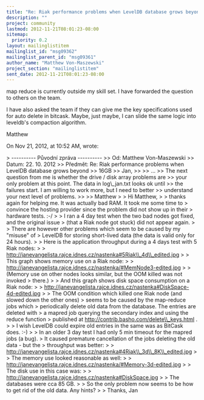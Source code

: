 ```yaml
---
title: "Re: Riak performance problems when LevelDB database grows beyond 16GB"
description: ""
project: community
lastmod: 2012-11-21T08:01:23-08:00
sitemap:
  priority: 0.2
layout: mailinglistitem
mailinglist_id: "msg09362"
mailinglist_parent_id: "msg09361"
author_name: "Matthew Von-Maszewski"
project_section: "mailinglistitem"
sent_date: 2012-11-21T08:01:23-08:00
---
```



map reduce is currently outside my skill set. I have forwarded the question to 
others on the team.

I have also asked the team if they can give me the key specifications used for 
auto delete in bitcask. Maybe, just maybe, I can slide the same logic into 
leveldb's compaction algorithm.

Matthew


On Nov 21, 2012, at 10:52 AM,  wrote:

&gt; ---------- Původní zpráva ----------
&gt;&gt; Od: Matthew Von-Maszewski 
&gt;&gt; Datum: 22. 10. 2012
&gt;&gt; Předmět: Re: Riak performance problems when LevelDB database grows beyond 
&gt;&gt; 16GB
&gt;&gt; Jan,
&gt;&gt; 
&gt;&gt; ...
&gt;&gt; The next question from me is whether the drive / disk array problems are 
&gt;&gt; your only problem at this point. The data in log\\_jan.txt looks ok until 
&gt;&gt; the failures start. I am willing to work more, but I need to better 
&gt;&gt; understand your next level of problems.
&gt;&gt; 
&gt;&gt; Matthew
&gt; 
&gt; Hi Matthew,
&gt; 
&gt; thanks again for helping me. It was actually bad RAM. It took me some time to 
&gt; convince the hosting provider since the problem did not show up in their 
&gt; hardware tests. :-/
&gt; 
&gt; I ran a 4 day test when the two bad nodes got fixed, and the original issue 
&gt; (that a Riak node got stuck) did not appear again.
&gt; 
&gt; There are however other problems which seem to be caused by my "misuse" of 
&gt; LevelDB for storing short-lived data (the data is valid only for 24 hours).
&gt; 
&gt; Here is the application throughput during a 4 days test with 5 Riak nodes:
&gt; 
&gt; http://janevangelista.rajce.idnes.cz/nastenka#5Riak\\_4d\\_edited.jpg
&gt; 
&gt; This graph shows memory use on a Riak node:
&gt; 
&gt; http://janevangelista.rajce.idnes.cz/nastenka/#MemNode3-edited.jpg
&gt; 
&gt; (Memory use on other nodes looks similar, but the OOM killed was not invoked 
&gt; there.)
&gt; 
&gt; And this graph shows disk space consumption on a Riak node:
&gt; 
&gt; http://janevangelista.rajce.idnes.cz/nastenka#DiskSpace-4d-edited.jpg
&gt; 
&gt; The OOM condition which killed one Riak node (and slowed down the other ones) 
&gt; seems to be caused by the map-reduce jobs which 
&gt; periodically delete old data from the database. The entries are deleted with 
&gt; a mapred job querying the secondary index and using the reduce function 
&gt; published at http://contrib.basho.com/delete\\_keys.html .
&gt; 
&gt; I wish LevelDB could expire old entries in the same was as BitCask does. :-)
&gt; 
&gt; In an older 3 day test I had only 5 min timeout for the mapred jobs (a bug). 
&gt; It caused premature cancellation of the jobs deleting the old data - but the 
&gt; throughput was better:
&gt; 
&gt; http://janevangelista.rajce.idnes.cz/nastenka#4Riak\\_3d\\_8K\\_edited.jpg
&gt; 
&gt; The memory use looked reasonable as well:
&gt; 
&gt; http://janevangelista.rajce.idnes.cz/nastenka/#Memory-3d-edited.jpg
&gt; 
&gt; The disk use in this case was:
&gt; 
&gt; http://janevangelista.rajce.idnes.cz/nastenka#DiskSpace.jpg
&gt; 
&gt; The databases were cca 85 GB.
&gt; 
&gt; So the only problem now seems to be how to get rid of the old data. Any hints?
&gt; 
&gt; Thanks, Jan
